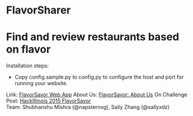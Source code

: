 # FlavorSharer
Find and review restaurants based on flavor
=================================
Installation steps:
 * Copy config.sample.py to config.py to configure the host and port for running your website.

Link: [FlavorSavor Web App](http://flavorsavor.cloudapp.net)
About Us: [FlavorSavor: About Us](http://flavorsavor.cloudapp.net/about)
On Challenge Post: [HackIllinois 2015 FlavorSavor](http://hackillinois2015s.challengepost.com/submissions/33883-falvorsavor)  
Team: Shubhanshu Mishra (@napsternxg), Sally Zhang (@sallyxdz)  
